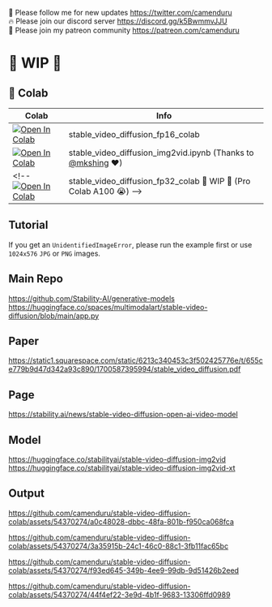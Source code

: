 🐣 Please follow me for new updates https://twitter.com/camenduru <br />
🔥 Please join our discord server https://discord.gg/k5BwmmvJJU <br />
🥳 Please join my patreon community https://patreon.com/camenduru <br />

# 🚦 WIP 🚦

## 🦒 Colab

| Colab | Info
| --- | --- |
[![Open In Colab](https://colab.research.google.com/assets/colab-badge.svg)](https://colab.research.google.com/github/camenduru/stable-video-diffusion-colab/blob/main/stable_video_diffusion_fp16_colab.ipynb) | stable_video_diffusion_fp16_colab
[![Open In Colab](https://colab.research.google.com/assets/colab-badge.svg)](https://colab.research.google.com/github/mkshing/notebooks/blob/main/stable_video_diffusion_img2vid.ipynb) | stable_video_diffusion_img2vid.ipynb (Thanks to [@mkshing](https://twitter.com/mk1stats) ❤)
<!-- [![Open In Colab](https://colab.research.google.com/assets/colab-badge.svg)](https://colab.research.google.com/github/camenduru/stable-video-diffusion-colab/blob/main/stable_video_diffusion_fp32_colab.ipynb) | stable_video_diffusion_fp32_colab 🚦 WIP 🚦 (Pro Colab A100 😭) -->

## Tutorial
If you get an `UnidentifiedImageError`, please run the example first or use `1024x576` `JPG` or `PNG` images.

## Main Repo
https://github.com/Stability-AI/generative-models <br />
https://huggingface.co/spaces/multimodalart/stable-video-diffusion/blob/main/app.py <br />

## Paper
https://static1.squarespace.com/static/6213c340453c3f502425776e/t/655ce779b9d47d342a93c890/1700587395994/stable_video_diffusion.pdf

## Page
https://stability.ai/news/stable-video-diffusion-open-ai-video-model

## Model
https://huggingface.co/stabilityai/stable-video-diffusion-img2vid <br />
https://huggingface.co/stabilityai/stable-video-diffusion-img2vid-xt <br />

## Output

https://github.com/camenduru/stable-video-diffusion-colab/assets/54370274/a0c48028-dbbc-48fa-801b-f950ca068fca

https://github.com/camenduru/stable-video-diffusion-colab/assets/54370274/3a35915b-24c1-46c0-88c1-3fb11fac65bc

https://github.com/camenduru/stable-video-diffusion-colab/assets/54370274/f93ed645-349b-4ee9-99db-9d51426b2eed

https://github.com/camenduru/stable-video-diffusion-colab/assets/54370274/44f4ef22-3e9d-4b1f-9683-13306ffd0989
